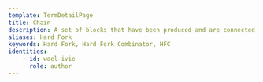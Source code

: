 ```yaml
---
template: TermDetailPage
title: Chain
description: A set of blocks that have been produced and are connected to one another in consecutive order.
aliases: Hard Fork
keywords: Hard Fork, Hard Fork Combinator, HFC
identities: 
    - id: wael-ivie
      role: author
---
```

##
